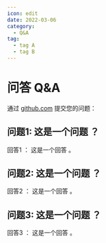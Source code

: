 ```yaml
---
icon: edit
date: 2022-03-06
category:
  - Q&A
tag:
  - tag A
  - tag B
---
```


# 问答 Q&A

通过 [github.com](https://github.com/VaultCab/VaultCabWeb/discussions/categories/q-a) 提交您的问题：

## 问题1: 这是一个问题 ？
回答1 ： 这是一个回答 。

## 问题2: 这是一个问题 ？
回答2 ： 这是一个回答 。

## 问题3: 这是一个问题 ？
回答3 ： 这是一个回答 。